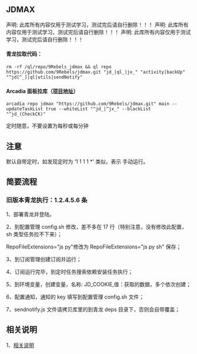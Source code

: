 ## JDMAX

声明: 此库所有内容仅用于测试学习，测试完后请自行删除！！！
声明: 此库所有内容仅用于测试学习，测试完后请自行删除！！！
声明: 此库所有内容仅用于测试学习，测试完后请自行删除！！！

#### 青龙拉取代码：

```
rm -rf /ql/repo/9Rebels_jdmax && ql repo https://github.com/9Rebels/jdmax.git "jd_|ql_|jx_" "activity|backUp" "^jd[^_]|ql|utils|sendNotify"

```

#### Arcadia 面板拉库（[项目地址](https://arcadia.cool)）
```
arcadia repo jdmax "https://github.com/9Rebels/jdmax.git" main --updateTaskList true --whiteList "^jd_|^jx_" --blackList "^jd_(CheckCK)"
```

定时随意，不要设置为每秒或每分钟

## 注意

默认自带定时，如发现定时为 ‘1 1 1 1 \*’ 类似，表示 手动运行。

## 简要流程

### 旧版本青龙执行：1.2.4.5.6 条

1、部署青龙并登陆。

2、到配置管理 config.sh 修改，差不多在 17 行（特别注意，没有修改此配置，sh 类型任务拉不下来）；

RepoFileExtensions="js py"修改为 RepoFileExtensions="js py sh" 保存；

3、到订阅管理创建订阅并运行；

4、订阅运行完毕，到定时任务搜索依赖安装任务执行；

5、到环境变量，创建变量，名称: JD_COOKIE,值：获取的数据，多个依次创建；

6、配置通知，通知的 key 填写到配置管理 config.sh 文件；

7、sendnotify.js 文件请拷贝库里的到青龙 deps 目录下，否则会自带覆盖；

## 相关说明

1、[相关说明](https://github.com/9Rebels/jdmax/wiki)

